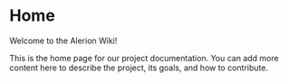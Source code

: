 # Home

Welcome to the Alerion Wiki!

This is the home page for our project documentation. You can add more content here to describe the project, its goals, and how to contribute.
